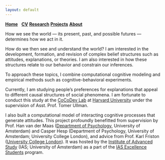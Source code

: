 ```yaml
---
layout: default
---
```


[__Home__](./) &nbsp; [__CV__](./assets/files/CV.pdf)  [__Research__](./research.md)  [__Projects__](./projects.md)  [__About__](./about.md)
<!-- [__Home__](./). [CV](./assets/files/CV.pdf). [Research](./research.md). [Projects](./projects.md). [About](./about.md). -->

How we see the world — its present, past, and possible futures — determines how we act in it. 

How do we then see and understand the world? I am interested in the development, formation, and revision of complex belief structures such as attitudes, explanations, or theories. I am also interested in how these structures relate to our behavior and constrain our inferences.

To approach these topics, I combine computational cognitive modeling and empirical methods such as cognitive-behavioral experiments. 

Currently, I am studying people’s preferences for explanations that appeal to different causal structures of social phenomena. I am fortunate to conduct this study at the [CoCoDev Lab](https://cocodev.org/) at [Harvard University](https://psychology.fas.harvard.edu/cognition-brain-behavior) under the supervision of Asst. Prof. Tomer Ullman.

I also built a computational model of interacting cognitive processes that generate attitudes. This project profoundly benefitted from supervision by Prof. Han van der Maas ([Department of Psychology](https://psyres.uva.nl/content/research-groups/programme-group-psychological-methods/programme-group-psychological-methods.html), University of Amsterdam) and Casper Hesp (Department of Psychology, University of Amsterdam; University College London), and advice from Prof. Karl Friston ([University College London](https://www.fil.ion.ucl.ac.uk/team/theoretical-neurobiology-team/)). It was hosted by the [Institute of Advanced Study](https://ias.uva.nl/) (IAS; University of Amsterdam) as a part of the [IAS Excellence Students](https://ias.uva.nl/content/news/2020/01/ias-excellence-students-2020-selected.html) program.

<!--My current research combines tools in econometrics, machine learning and leverages unstructured data (e.g., video, text, map and network) to optimize marketing decisions and answer questions of general interest in social sciences. I’m also interested in understanding consumer behaviors through the lens of basic psychological and neurological principles.
One stream of my current work focuses on combining machine learning and adaptive experimentation to personalize marketing interventions. Another one centers on extracting insights from unstructured data such as video (images, audios and text), map and network in observational studies. I'm also interested in understanding consumer behaviors through the lens of basic economic and psychological principles. 
(e.g., video, text, map and network)
My current research focuses on optimizing managerial decisions such as advertising, pricing and targeting by developing algorithmic products that turn big unstructured data into actionable insights. 
-->


<!--
![Octocat](https://github.githubassets.com/images/icons/emoji/octocat.png)
and [Paramveer Dhillon](https://www.si.umich.edu/people/paramveer-dhillon) (University of Michigan School of Information).
-->
